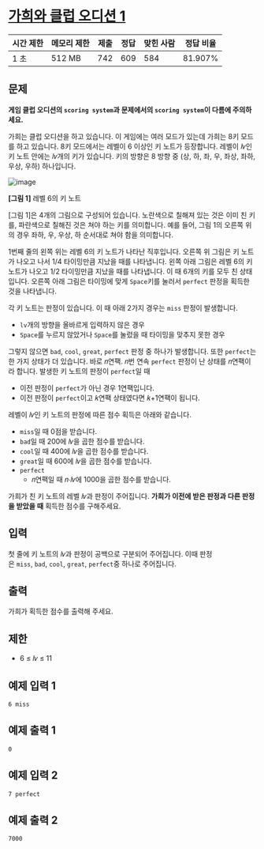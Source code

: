 # [가희와 클럽 오디션 1](https://www.acmicpc.net/problem/30794)

| 시간 제한 | 메모리 제한 | 제출 | 정답 | 맞힌 사람 | 정답 비율 |
| --- | --- | --- | --- | --- | --- |
| 1 초 | 512 MB | 742 | 609 | 584 | 81.907% |

## 문제

**게임 클럽 오디션의 `scoring system`과 문제에서의 `scoring system`이 다름에 주의하세요.**

가희는 클럽 오디션을 하고 있습니다. 이 게임에는 여러 모드가 있는데 가희는 8키 모드를 하고 있습니다. 8키 모드에서는 레벨이 6 이상인 키 노트가 등장합니다. 레벨이 𝑙𝑣인 키 노트 안에는 𝑙𝑣개의 키가 있습니다. 키의 방향은 8 방향 중 (상, 하, 좌, 우, 좌상, 좌하, 우상, 우하) 하나입니다.

![image](https://u.acmicpc.net/69cb163b-a407-4318-9ed8-f03847fba2e1/1%20-%20%EB%B3%B5%EC%82%AC%EB%B3%B8.png)

**[그림 1]** 레벨 6의 키 노트

[그림 1]은 4개의 그림으로 구성되어 있습니다. 노란색으로 칠해져 있는 것은 이미 친 키를, 파란색으로 칠해진 것은 쳐야 하는 키를 의미합니다. 예를 들어, 그림 1의 오른쪽 위의 경우 좌하, 우, 우상, 하 순서대로 쳐야 함을 의미합니다.

1번째 줄의 왼쪽 위는 레벨 6의 키 노트가 나타난 직후입니다. 오른쪽 위 그림은 키 노트가 나오고 나서 1/4 타이밍만큼 지났을 때를 나타냅니다. 왼쪽 아래 그림은 레벨 6의 키 노트가 나오고 1/2 타이밍만큼 지났을 때를 나타냅니다. 이 때 6개의 키를 모두 친 상태입니다. 오른쪽 아래 그림은 타이밍에 맞게 `Space`키를 눌러서 `perfect` 판정을 획득한 것을 나타냅니다.

각 키 노트는 판정이 있습니다. 이 때 아래 2가지 경우는 `miss` 판정이 발생합니다.

- `lv`개의 방향을 올바르게 입력하지 않은 경우
- `Space`를 누르지 않았거나 `Space`를 눌렀을 때 타이밍을 맞추지 못한 경우

그렇지 않으면 `bad`, `cool`, `great`, `perfect` 판정 중 하나가 발생합니다. 또한 `perfect`는 한 가지 상태가 더 있습니다. 바로 𝑛연팩. 𝑛번 연속 `perfect` 판정이 난 상태를 𝑛연팩이라 합니다. 발생한 키 노트의 판정이 `perfect`일 때

- 이전 판정이 `perfect`가 아닌 경우 1연팩입니다.
- 이전 판정이 `perfect`이고 𝑘연팩 상태였다면 𝑘+1연팩이 됩니다.

레벨이 𝑙𝑣인 키 노트의 판정에 따른 점수 획득은 아래와 같습니다.

- `miss`일 때 0점을 받습니다.
- `bad`일 때 200에 𝑙𝑣을 곱한 점수를 받습니다.
- `cool`일 때 400에 𝑙𝑣을 곱한 점수를 받습니다.
- `great`일 때 600에 𝑙𝑣을 곱한 점수를 받습니다.
- `perfect`
    - 𝑛연팩일 때 𝑛⋅𝑙𝑣에 1000을 곱한 점수를 받습니다.

가희가 친 키 노트의 레벨 𝑙𝑣과 판정이 주어집니다. **가희가 이전에 받은 판정과 다른 판정을 받았을 때** 획득한 점수를 구해주세요.

## 입력

첫 줄에 키 노트의 𝑙𝑣과 판정이 공백으로 구분되어 주어집니다. 이때 판정은 `miss`, `bad`, `cool`, `great`, `perfect`중 하나로 주어집니다.

## 출력

가희가 획득한 점수를 출력해 주세요.

## 제한

- 6 ≤ 𝑙𝑣 ≤ 11

## 예제 입력 1

```
6 miss

```

## 예제 출력 1

```
0

```

## 예제 입력 2

```
7 perfect

```

## 예제 출력 2

```
7000
```
